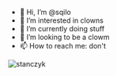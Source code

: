 - 👋 Hi, I’m @sqilo
- 👀 I’m interested in clowns
- 🌱 I’m currently doing stuff
- 💞️ I’m looking to be a clowm
- 📫 How to reach me: don't



<!---
clowns are hot
--->
![stanczyk](https://user-images.githubusercontent.com/89225285/198024014-002ba3b6-e7e5-4078-8be8-b46a8955a6d0.jpg)
